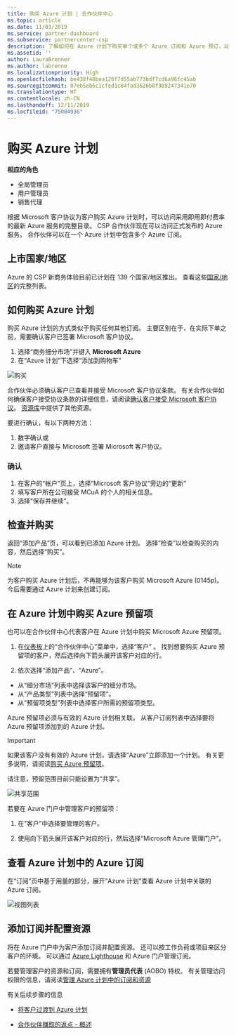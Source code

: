 ```yaml
---
title: 购买 Azure 计划 | 合作伙伴中心
ms.topic: article
ms.date: 11/03/2019
ms.service: partner-dashboard
ms.subservice: partnercenter-csp
description: 了解如何在 Azure 计划下购买单个或多个 Azure 订阅和 Azure 预订，以便配置资源以及查看或添加订阅。
ms.assetid: ''
author: LauraBrenner
ms.author: labrenne
ms.localizationpriority: High
ms.openlocfilehash: be438f48bea120f7d55ab773bdf7cd6a96fc45ab
ms.sourcegitcommit: 07eb5eb6c1cfed1c84fad3626b8f989247341e70
ms.translationtype: HT
ms.contentlocale: zh-CN
ms.lasthandoff: 12/11/2019
ms.locfileid: "75004936"
---
```

# <a name="purchase-the-azure-plan"></a>购买 Azure 计划

**相应的角色**
-   全局管理员
-   用户管理员
-   销售代理

根据 Microsoft 客户协议为客户购买 Azure 计划时，可以访问采用即用即付费率的最新 Azure 服务的完整目录。 CSP 合作伙伴现在可以访问正式发布的 Azure 服务。 合作伙伴可以在一个 Azure 计划中包含多个 Azure 订阅。 

## <a name="countryregion-availability"></a>上市国家/地区
Azure 的 CSP 新商务体验目前已计划在 139 个国家/地区推出。 查看这些[国家/地区](https://query.prod.cms.rt.microsoft.com/cms/api/am/binary/RE3QN0x)的完整列表。 

## <a name="how-to-purchase-azure-plan"></a>如何购买 Azure 计划

购买 Azure 计划的方式类似于购买任何其他订阅。 主要区别在于，在实际下单之前，需要确认客户已签署 Microsoft 客户协议。

1. 选择“商务细分市场”并键入 **Microsoft Azure**  
2. 在“Azure 计划”下选择“添加到购物车” 

![购买](images/azure/Azurepurchase1.png)

合作伙伴必须确认客户已查看并接受 Microsoft 客户协议条款。 有关合作伙伴如何确保客户接受协议条款的详细信息，请阅读[确认客户接受 Microsoft 客户协议](https://docs.microsoft.com/partner-center/confirm-customer-agreement)。 [资源库](https://partner.microsoft.com/resources/collection/Microsoft-Customer-Agreement-in-the-CSP-program#/)中提供了其他资源。

 要进行确认，有以下两种方法：
1. 数字确认或
2. 邀请客户直接与 Microsoft 签署 Microsoft 客户协议。 

### <a name="to-confirm"></a>确认 

1. 在客户的“帐户”页上，选择“Microsoft 客户协议”旁边的“更新”     
2. 填写客户所在公司接受 MCuA 的个人的相关信息。
3. 选择“保存并继续”。   

## <a name="review-and-buy"></a>检查并购买

返回“添加产品”页，可以看到已添加 Azure 计划。  选择“检查”以检查购买的内容，然后选择“购买”。   

>[!Note]
>为客户购买 Azure 计划后，不再能够为该客户购买 Microsoft Azure (0145p)。 今后需要通过 Azure 计划来创建订阅。

## <a name="purchase-azure-reservations-under-the-azure-plan"></a>在 Azure 计划中购买 Azure 预留项 
  
也可以在合作伙伴中心代表客户在 Azure 计划中购买 Microsoft Azure 预留项。

1. 在[仪表板](https://partner.microsoft.com/dashboard/)上的“合作伙伴中心”菜单中，选择“客户”  。 找到想要购买 Azure 预留项的客户，然后选择向下箭头展开该客户对应的行。 

2. 依次选择“添加产品”、“Azure”。   
- 从“细分市场”列表中选择该客户的细分市场。  
- 从“产品类型”列表中选择“预留项”。   
- 从“预留项类型”列表中选择客户所需的预留项类型。  

Azure 预留项必须与有效的 Azure 计划相关联。 从客户订阅列表中选择要将 Azure 预留项添加到的 Azure 计划。 

>[!Important] 
>如果该客户没有有效的 Azure 计划，请选择“Azure”立即添加一个计划。 有关更多说明，请阅读[购买 Azure 预留项](https://docs.microsoft.com/partner-center/azure-reservations-buying#purchase-azure-reservations)。

请注意，预留范围目前只能设置为“共享”。  

![共享范围](images/azure/addprods1.png)

若要在 Azure 门户中管理客户的预留项： 

1. 在“客户”中选择要管理的客户。  

2. 使用向下箭头展开该客户对应的行，然后选择“Microsoft Azure 管理门户”。   
 
## <a name="view-azure-subscriptions-under-the-azure-plan"></a>查看 Azure 计划中的 Azure 订阅 

在“订阅”页中基于用量的部分，展开“Azure 计划”查看 Azure 计划中关联的 Azure 订阅。  

![视图列表](images/azure/addprods2.png) 


## <a name="add-subscriptions-and-configure-resources"></a>添加订阅并配置资源

将在 Azure 门户中为客户添加订阅并配置资源。 还可以按工作负荷或项目来区分客户的环境。 可以通过 [Azure Lighthouse](https://azure.microsoft.com/services/azure-lighthouse/) 和 Azure 门户管理订阅。 

若要管理客户的资源和订阅，需要拥有**管理员代表** (AOBO) 特权。 有关管理访问权限的信息，请阅读[管理 Azure 计划中的订阅和资源](azure-plan-manage.md)

有关后续步骤的信息

- [将客户过渡到 Azure 计划](azure-plan-transition.md)

- [合作伙伴赚取的返点 - 概述](partner-earned-credit.md)







            




    

  













    



    
